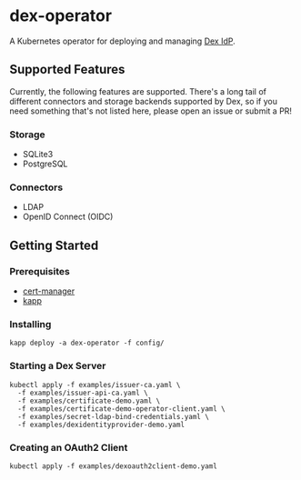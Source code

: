 # dex-operator

A Kubernetes operator for deploying and managing [Dex IdP](https://dexidp.io/).

## Supported Features

Currently, the following features are supported. There's a long tail of different
connectors and storage backends supported by Dex, so if you need something that's
not listed here, please open an issue or submit a PR!

### Storage

* SQLite3
* PostgreSQL

### Connectors

* LDAP
* OpenID Connect (OIDC)

## Getting Started

### Prerequisites

* [cert-manager](https://cert-manager.io/docs/installation/)
* [kapp](https://carvel.dev/kapp/)

### Installing

```shell
kapp deploy -a dex-operator -f config/
```

### Starting a Dex Server

```shell
kubectl apply -f examples/issuer-ca.yaml \
  -f examples/issuer-api-ca.yaml \
  -f examples/certificate-demo.yaml \
  -f examples/certificate-demo-operator-client.yaml \
  -f examples/secret-ldap-bind-credentials.yaml \
  -f examples/dexidentityprovider-demo.yaml
```

### Creating an OAuth2 Client

```shell
kubectl apply -f examples/dexoauth2client-demo.yaml
```